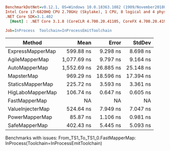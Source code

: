 ``` ini

BenchmarkDotNet=v0.12.1, OS=Windows 10.0.18363.1082 (1909/November2018Update/19H2)
Intel Core i7-6820HQ CPU 2.70GHz (Skylake), 1 CPU, 8 logical and 4 physical cores
.NET Core SDK=3.1.402
  [Host] : .NET Core 3.1.8 (CoreCLR 4.700.20.41105, CoreFX 4.700.20.41903), X64 RyuJIT

Job=InProcess  Toolchain=InProcessEmitToolchain  

```
|           Method |        Mean |     Error |    StdDev |
|----------------- |------------:|----------:|----------:|
| ExpressMapperMap |   599.88 ns |  9.298 ns |  8.698 ns |
|   AgileMapperMap | 1,077.69 ns |  9.797 ns |  9.164 ns |
|    AutoMapperMap | 1,552.69 ns | 26.885 ns | 25.148 ns |
|       MapsterMap |   969.29 ns | 18.596 ns | 17.394 ns |
|     StaticsMapperMap |   225.72 ns |  3.593 ns |  3.361 ns |
| HigLaboMapperMap |   106.74 ns |  0.647 ns |  0.605 ns |
|    FastMapperMap |          NA |        NA |        NA |
| ValueInjecterMap |   524.64 ns |  7.949 ns |  7.047 ns |
|   PowerMapperMap |    85.87 ns |  1.106 ns |  0.981 ns |
|    SafeMapperMap |   402.43 ns |  5.445 ns |  5.093 ns |

Benchmarks with issues:
  From_TS1_To_TS1_0.FastMapperMap: InProcess(Toolchain=InProcessEmitToolchain)
